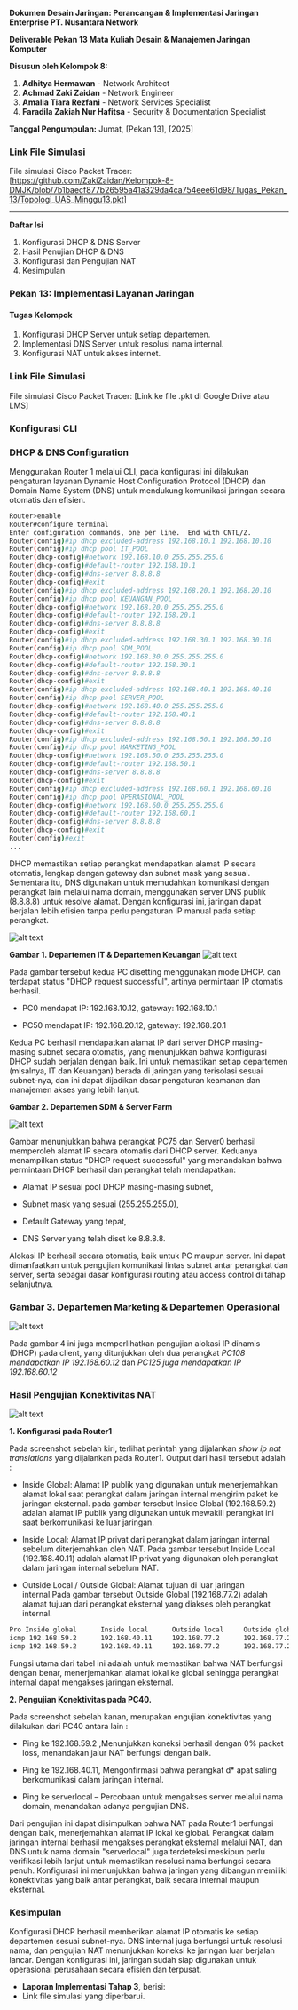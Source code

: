 **Dokumen Desain Jaringan: Perancangan & Implementasi Jaringan Enterprise PT. Nusantara Network**

**Deliverable Pekan 13 Mata Kuliah Desain & Manajemen Jaringan Komputer**

**Disusun oleh Kelompok 8:**

1.  **Adhitya Hermawan** - Network Architect
2.  **Achmad Zaki Zaidan** - Network Engineer
3.  **Amalia Tiara Rezfani** - Network Services Specialist
4.  **Faradila Zakiah Nur Hafitsa** - Security & Documentation Specialist

**Tanggal Pengumpulan:** Jumat, [Pekan 13], [2025]

###  Link File Simulasi

 File simulasi Cisco Packet Tracer: [https://github.com/ZakiZaidan/Kelompok-8-DMJK/blob/7b1baecf877b26595a41a329da4ca754eee61d98/Tugas_Pekan_13/Topologi_UAS_Minggu13.pkt]

---

**Daftar Isi**
 1. Konfigurasi DHCP & DNS Server
 2. Hasil Penujian DHCP & DNS
 3. Konfigurasi dan Pengujian NAT
 4. Kesimpulan

### Pekan 13: Implementasi Layanan Jaringan

#### Tugas Kelompok

1. Konfigurasi DHCP Server untuk setiap departemen.
2. Implementasi DNS Server untuk resolusi nama internal.
3. Konfigurasi NAT untuk akses internet.


###  Link File Simulasi
 File simulasi Cisco Packet Tracer: \[Link ke file .pkt di Google Drive atau LMS]

### Konfigurasi CLI

### DHCP & DNS Configuration

Menggunakan Router 1 melalui CLI, pada konfigurasi ini dilakukan pengaturan layanan Dynamic Host Configuration Protocol (DHCP) dan Domain Name System (DNS) untuk mendukung komunikasi jaringan secara otomatis dan efisien.

```bash
Router>enable
Router#configure terminal
Enter configuration commands, one per line.  End with CNTL/Z.
Router(config)#ip dhcp excluded-address 192.168.10.1 192.168.10.10
Router(config)#ip dhcp pool IT_POOL
Router(dhcp-config)#network 192.168.10.0 255.255.255.0
Router(dhcp-config)#default-router 192.168.10.1
Router(dhcp-config)#dns-server 8.8.8.8
Router(dhcp-config)#exit
Router(config)#ip dhcp excluded-address 192.168.20.1 192.168.20.10
Router(config)#ip dhcp pool KEUANGAN_POOL
Router(dhcp-config)#network 192.168.20.0 255.255.255.0
Router(dhcp-config)#default-router 192.168.20.1
Router(dhcp-config)#dns-server 8.8.8.8
Router(dhcp-config)#exit
Router(config)#ip dhcp excluded-address 192.168.30.1 192.168.30.10
Router(config)#ip dhcp pool SDM_POOL
Router(dhcp-config)#network 192.168.30.0 255.255.255.0
Router(dhcp-config)#default-router 192.168.30.1
Router(dhcp-config)#dns-server 8.8.8.8
Router(dhcp-config)#exit
Router(config)#ip dhcp excluded-address 192.168.40.1 192.168.40.10
Router(config)#ip dhcp pool SERVER_POOL
Router(dhcp-config)#network 192.168.40.0 255.255.255.0
Router(dhcp-config)#default-router 192.168.40.1
Router(dhcp-config)#dns-server 8.8.8.8
Router(dhcp-config)#exit
Router(config)#ip dhcp excluded-address 192.168.50.1 192.168.50.10
Router(config)#ip dhcp pool MARKETING_POOL
Router(dhcp-config)#network 192.168.50.0 255.255.255.0
Router(dhcp-config)#default-router 192.168.50.1
Router(dhcp-config)#dns-server 8.8.8.8
Router(dhcp-config)#exit
Router(config)#ip dhcp excluded-address 192.168.60.1 192.168.60.10
Router(config)#ip dhcp pool OPERASIONAL_POOL
Router(dhcp-config)#network 192.168.60.0 255.255.255.0
Router(dhcp-config)#default-router 192.168.60.1
Router(dhcp-config)#dns-server 8.8.8.8
Router(dhcp-config)#exit
Router(config)#exit
...
```
DHCP memastikan setiap perangkat mendapatkan alamat IP secara otomatis, lengkap dengan gateway dan subnet mask yang sesuai. Sementara itu, DNS digunakan untuk memudahkan komunikasi dengan perangkat lain melalui nama domain, menggunakan server DNS publik (8.8.8.8) untuk resolve alamat. Dengan konfigurasi ini, jaringan dapat berjalan lebih efisien tanpa perlu pengaturan IP manual pada setiap perangkat.

![alt text]("image1.png")

**Gambar 1. Departemen IT & Departemen Keuangan**
![alt text]("image2.png")
  
  Pada gambar tersebut kedua PC disetting menggunakan mode DHCP. dan terdapat status "DHCP request successful", artinya permintaan IP otomatis berhasil.
  - PC0 mendapat IP: 192.168.10.12, gateway: 192.168.10.1

  - PC50 mendapat IP: 192.168.20.12, gateway: 192.168.20.1

Kedua PC berhasil mendapatkan alamat IP dari server DHCP masing-masing subnet secara otomatis, yang menunjukkan bahwa konfigurasi DHCP sudah berjalan dengan baik.
Ini untuk memastikan setiap departemen (misalnya, IT dan Keuangan) berada di jaringan yang terisolasi sesuai subnet-nya, dan ini dapat dijadikan dasar pengaturan keamanan dan manajemen akses yang lebih lanjut.



**Gambar 2. Departemen SDM & Server Farm**

![alt text]("image3.png")

Gambar menunjukkan bahwa perangkat PC75 dan Server0 berhasil memperoleh alamat IP secara otomatis dari DHCP server. Keduanya menampilkan status "DHCP request successful" yang menandakan bahwa permintaan DHCP berhasil dan perangkat telah mendapatkan:
   - Alamat IP sesuai pool DHCP masing-masing subnet,

   - Subnet mask yang sesuai (255.255.255.0),

   - Default Gateway yang tepat,

   - DNS Server yang telah diset ke 8.8.8.8.

Alokasi IP berhasil secara otomatis, baik untuk PC maupun server.
Ini dapat dimanfaatkan untuk pengujian komunikasi lintas subnet antar perangkat dan server, serta sebagai dasar konfigurasi routing atau access control di tahap selanjutnya.



### Gambar 3. Departemen Marketing & Departemen Operasional
![alt text]("image4.png")

Pada gambar 4 ini juga memperlihatkan pengujian alokasi IP dinamis (DHCP) pada client, yang ditunjukkan oleh dua perangkat _PC108 mendapatkan IP 192.168.60.12_ dan _PC125 juga mendapatkan IP 192.168.60.12_



### Hasil Pengujian Konektivitas NAT

![alt text]("image5.png")

**1. Konfigurasi pada Router1**

Pada screenshot sebelah kiri, terlihat perintah yang dijalankan _show ip nat translations_ yang dijalankan pada Router1. Output dari hasil tersebut adalah : 

* Inside Global: Alamat IP publik yang digunakan untuk menerjemahkan alamat lokal saat perangkat dalam jaringan internal mengirim paket ke jaringan eksternal. pada gambar tersebut
Inside Global (192.168.59.2) adalah alamat IP publik yang digunakan untuk mewakili perangkat ini saat berkomunikasi ke luar jaringan.

* Inside Local: Alamat IP privat dari perangkat dalam jaringan internal sebelum diterjemahkan oleh NAT. Pada gambar tersebut Inside Local (192.168.40.11) adalah alamat IP privat yang digunakan oleh perangkat dalam jaringan internal sebelum NAT.

* Outside Local / Outside Global: Alamat tujuan di luar jaringan internal.Pada gambar tersebut  Outside Global (192.168.77.2) adalah alamat tujuan dari perangkat eksternal yang diakses oleh perangkat internal.

```bash
Pro Inside global      Inside local      Outside local     Outside global
icmp 192.168.59.2      192.168.40.11     192.168.77.2      192.168.77.2
icmp 192.168.59.2      192.168.40.11     192.168.77.2      192.168.77.2
```
Fungsi utama dari tabel ini adalah untuk memastikan bahwa NAT berfungsi dengan benar, menerjemahkan alamat lokal ke global sehingga perangkat internal dapat mengakses jaringan eksternal.

**2. Pengujian Konektivitas pada PC40.**

Pada screenshot sebelah kanan, merupakan engujian konektivitas yang dilakukan dari PC40 antara lain : 

* Ping ke 192.168.59.2 ,Menunjukkan koneksi berhasil dengan 0% packet loss, menandakan jalur NAT berfungsi dengan baik.

* Ping ke 192.168.40.11, Mengonfirmasi bahwa perangkat d* apat saling berkomunikasi dalam jaringan internal.

* Ping ke serverlocal – Percobaan untuk mengakses server melalui nama domain, menandakan adanya pengujian DNS.


Dari pengujian ini dapat disimpulkan bahwa NAT pada Router1 berfungsi dengan baik, menerjemahkan alamat IP lokal ke global. Perangkat dalam jaringan internal berhasil mengakses perangkat eksternal melalui NAT, dan DNS untuk nama domain "serverlocal" juga terdeteksi meskipun perlu verifikasi lebih lanjut untuk memastikan resolusi nama berfungsi secara penuh. Konfigurasi ini menunjukkan bahwa jaringan yang dibangun memiliki konektivitas yang baik antar perangkat, baik secara internal maupun eksternal.

### Kesimpulan
Konfigurasi DHCP berhasil memberikan alamat IP otomatis ke setiap departemen sesuai subnet-nya. DNS internal juga berfungsi untuk resolusi nama, dan pengujian NAT menunjukkan koneksi ke jaringan luar berjalan lancar. Dengan konfigurasi ini, jaringan sudah siap digunakan untuk operasional perusahaan secara efisien dan terpusat.



- **Laporan Implementasi Tahap 3**, berisi:
- Link file simulasi yang diperbarui.


